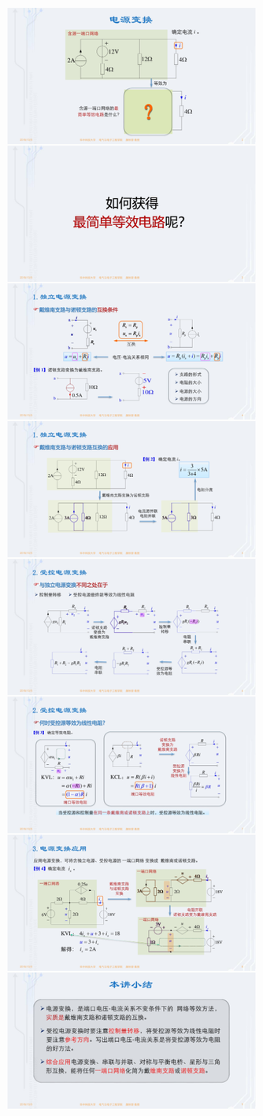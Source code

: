 ![](./images/2-3电源变换-图片1.jpg)
![](./images/2-3电源变换-图片2.jpg)
![](./images/2-3电源变换-图片3.jpg)
![](./images/2-3电源变换-图片4.jpg)
![](./images/2-3电源变换-图片5.jpg)
![](./images/2-3电源变换-图片6.jpg)
![](./images/2-3电源变换-图片7.jpg)
![](./images/2-3电源变换-图片8.jpg)